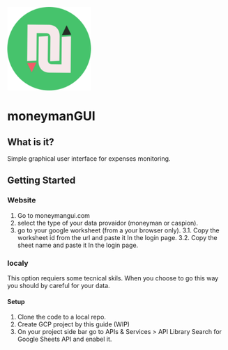 ![LOGO](logo192.png)

# moneymanGUI

## What is it?

Simple graphical user interface for expenses monitoring.

## Getting Started

### Website

1. Go to moneymangui.com
2. select the type of your data provaidor (moneyman or caspion).
3. go to your google worksheet (from a your browser only).
   3.1. Copy the worksheet id from the url and paste it In the login page.
   3.2. Copy the sheet name and paste it In the login page.

### localy

This option requiers some tecnical skils. When you choose to go this way you should by careful for your data.

#### Setup

1. Clone the code to a local repo.
2. Create GCP project by this guide (WIP)
3. On your project side bar go to APIs & Services > API Library Search for Google Sheets API and enabel it.
